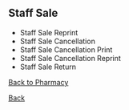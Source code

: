 ## Staff Sale

* Staff Sale Reprint
* Staff Sale Cancellation
* Staff Sale Cancellation Print
* Staff Sale Cancellation Reprint
* Staff Sale Return

[Back to Pharmacy](https://github.com/hmislk/hmis/wiki/Pharmacy)

[Back](https://github.com/hmislk/hmis/wiki)
